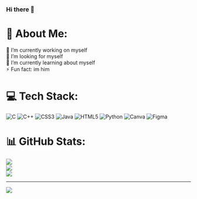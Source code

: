 ### Hi there 👋

# 💫 About Me:
🔭 I’m currently working on myself<br>👯 I’m looking for myself<br>🌱 I’m currently learning about myself<br>⚡ Fun fact: im him


# 💻 Tech Stack:
![C](https://img.shields.io/badge/c-%2300599C.svg?style=flat&logo=c&logoColor=white) ![C++](https://img.shields.io/badge/c++-%2300599C.svg?style=flat&logo=c%2B%2B&logoColor=white) ![CSS3](https://img.shields.io/badge/css3-%231572B6.svg?style=flat&logo=css3&logoColor=white) ![Java](https://img.shields.io/badge/java-%23ED8B00.svg?style=flat&logo=java&logoColor=white) ![HTML5](https://img.shields.io/badge/html5-%23E34F26.svg?style=flat&logo=html5&logoColor=white) ![Python](https://img.shields.io/badge/python-3670A0?style=flat&logo=python&logoColor=ffdd54) ![Canva](https://img.shields.io/badge/Canva-%2300C4CC.svg?style=flat&logo=Canva&logoColor=white) 	![Figma](https://img.shields.io/badge/figma-%23F24E1E.svg?style=flat&logo=figma&logoColor=white)
# 📊 GitHub Stats:
![](https://github-readme-stats.vercel.app/api?username=azaanbinbilal&theme=dark&hide_border=false&include_all_commits=true&count_private=false)<br/>
![](https://github-readme-streak-stats.herokuapp.com/?user=azaanbinbilal&theme=dark&hide_border=false)<br/>
![](https://github-readme-stats.vercel.app/api/top-langs/?username=azaanbinbilal&theme=dark&hide_border=false&include_all_commits=true&count_private=false&layout=compact)

---
[![](https://visitcount.itsvg.in/api?id=azaanbinbilal&icon=0&color=0)](https://visitcount.itsvg.in)

<!-- Proudly created with GPRM ( https://gprm.itsvg.in ) -->
